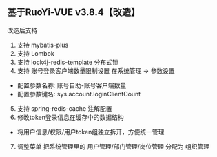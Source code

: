 ## 基于RuoYi-VUE v3.8.4【改造】
改造后支持
1. 支持 mybatis-plus 
2. 支持 Lombok 
3. 支持 lock4j-redis-template 分布式锁
4. 支持 账号登录客户端数量限制设置 在系统管理 -> 参数设置 
  * 配置参数名称: 账号自助-账号客户端数量 
  * 配置参数键名: sys.account.loginClientCount
5. 支持 spring-redis-cache 注解配置
6. 修改token登录信息在缓存中的数据结构 
  * 将用户信息/权限/用户token组独立拆开，方便统一管理
7. 调整菜单 把系统管理里的 用户管理/部门管理/岗位管理 分配为 组织管理